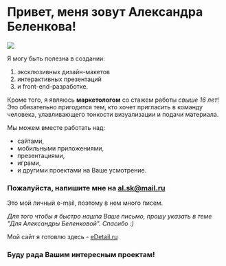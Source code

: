 # Привет, меня зовут Александра Беленкова! 
![](https://st.hzcdn.com/fimgs/82034ff7052cbf82_5620-w174-h174-b0-p0--.jpg)

Я могу быть полезна в создании: 
1. эксклюзивных дизайн-макетов 
2. интерактивных презентаций 
3. и front-end-разработке.

Кроме того, я являюсь **маркетологом** со стажем работы _свыше 16 лет_! Это обязательно пригодится тем, кто хочет пригласить в команду человека, улавливающего тонкости визуализации и подачи материала.

Мы можем вместе работать над:
- сайтами, 
- мобильными приложениями,
- презентациями,
- играми,
- и другими проектами на Ваше усмотрение.


### Пожалуйста, напишите мне на al.sk@mail.ru

Это мой личный e-mail, поэтому в нем много писем. 

_Для того чтобы я быстро нашла Ваше письмо, прошу указать в теме "Для Александры Беленковой". Спасибо :)_

Мой сайт я готовлю здесь - [eDetail.ru](http://www.edetail.ru) 

### Буду рада Вашим интересным проектам!


